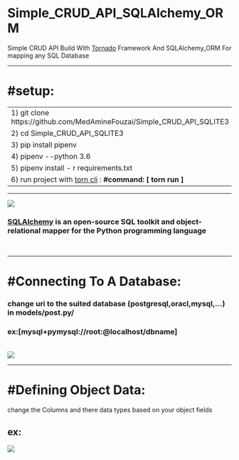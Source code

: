 # Simple_CRUD_API_SQLAlchemy_ORM
<p>Simple CRUD API  Build With  <a href="https://www.tornadoweb.org/en/stable/">Tornado</a>  Framework And SQLAlchemy_ORM  For mapping any SQL Database</p>
<hr>
<h1>#setup:</h1>
<table>
<tr>
<td> 1)  git clone https://github.com/MedAmineFouzai/Simple_CRUD_API_SQLITE3 </td>
</tr>
<tr>
<td> 2) cd Simple_CRUD_API_SQLITE3</td>
</tr>
<tr>
<td> 3) pip install pipenv</td>
</tr>
</tr>
<td> 4) pipenv --python 3.6</td>
</tr>
<tr>
<td> 5) pipenv install - r requirements.txt</td>
</tr>
<tr>
  <td>
    6) run project with <a href="https://pypi.org/project/torn/">torn cli</a> : <b>#command: [ torn run ] </b>  </td>
 </tr>
</table>
<hr>
<img src="https://github.com/MedAmineFouzai/Simple_CRUD_API_SQLAlchemy_ORM/blob/master/Captures/sqla_logo.png">
<br>
<h3><a href="https://pypi.org/project/SQLAlchemy/"> SQLAlchemy</a> is an open-source SQL toolkit and object-relational mapper for the Python programming language</h3>
<br>
<hr>
<h1>#Connecting To A Database:</h1>
<h3>change uri to the suited database (postgresql,oracl,mysql,...) in models/post.py/</h3>
<h3>ex:[mysql+pymysql://root:@localhost/dbname]</h3>
<br>
<img src="https://github.com/MedAmineFouzai/Simple_CRUD_API_SQLAlchemy_ORM/blob/master/Captures/Capture.PNG">
<hr>
<h1>#Defining Object Data:</h1>
<p>change the Columns and there data types based on your object fields  </p>
<h2>ex:</h2>
<img src="https://github.com/MedAmineFouzai/Simple_CRUD_API_SQLAlchemy_ORM/blob/master/Captures/Capture2.PNG">

 
  
